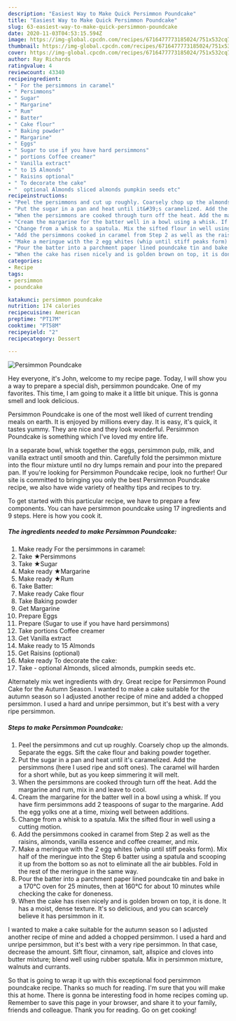 ```yaml
---
description: "Easiest Way to Make Quick Persimmon Poundcake"
title: "Easiest Way to Make Quick Persimmon Poundcake"
slug: 63-easiest-way-to-make-quick-persimmon-poundcake
date: 2020-11-03T04:53:15.594Z
image: https://img-global.cpcdn.com/recipes/6716477773185024/751x532cq70/persimmon-poundcake-recipe-main-photo.jpg
thumbnail: https://img-global.cpcdn.com/recipes/6716477773185024/751x532cq70/persimmon-poundcake-recipe-main-photo.jpg
cover: https://img-global.cpcdn.com/recipes/6716477773185024/751x532cq70/persimmon-poundcake-recipe-main-photo.jpg
author: Ray Richards
ratingvalue: 4
reviewcount: 43340
recipeingredient:
- " For the persimmons in caramel"
- " Persimmons"
- " Sugar"
- " Margarine"
- " Rum"
- " Batter"
- " Cake flour"
- " Baking powder"
- " Margarine"
- " Eggs"
- " Sugar to use if you have hard persimmons"
- " portions Coffee creamer"
- " Vanilla extract"
- " to 15 Almonds"
- " Raisins optional"
- " To decorate the cake"
- "  optional Almonds sliced almonds pumpkin seeds etc"
recipeinstructions:
- "Peel the persimmons and cut up roughly. Coarsely chop up the almonds. Separate the eggs. Sift the cake flour and baking powder together."
- "Put the sugar in a pan and heat until it&#39;s caramelized. Add the persimmons (here I used ripe and soft ones). The caramel will harden for a short while, but as you keep simmering it will melt."
- "When the persimmons are cooked through turn off the heat. Add the margarine and rum, mix in and leave to cool."
- "Cream the margarine for the batter well in a bowl using a whisk. If you have firm persimmons add 2 teaspoons of sugar to the margarine. Add the egg yolks one at a time, mixing well between additions."
- "Change from a whisk to a spatula. Mix the sifted flour in well using a cutting motion."
- "Add the persimmons cooked in caramel from Step 2 as well as the raisins, almonds, vanilla essence and coffee creamer, and mix."
- "Make a meringue with the 2 egg whites (whip until stiff peaks form). Mix half of the meringue into the Step 6 batter using a spatula and scooping it up from the bottom so as not to eliminate all the air bubbles. Fold in the rest of the meringue in the same way."
- "Pour the batter into a parchment paper lined poundcake tin and bake in a 170°C oven for 25 minutes, then at 160°C for about 10 minutes while checking the cake for doneness."
- "When the cake has risen nicely and is golden brown on top, it is done. It has a moist, dense texture. It&#39;s so delicious, and you can scarcely believe it has persimmon in it."
categories:
- Recipe
tags:
- persimmon
- poundcake

katakunci: persimmon poundcake 
nutrition: 174 calories
recipecuisine: American
preptime: "PT17M"
cooktime: "PT58M"
recipeyield: "2"
recipecategory: Dessert

---
```



![Persimmon Poundcake](https://img-global.cpcdn.com/recipes/6716477773185024/751x532cq70/persimmon-poundcake-recipe-main-photo.jpg)

Hey everyone, it's John, welcome to my recipe page. Today, I will show you a way to prepare a special dish, persimmon poundcake. One of my favorites. This time, I am going to make it a little bit unique. This is gonna smell and look delicious.

Persimmon Poundcake is one of the most well liked of current trending meals on earth. It is enjoyed by millions every day. It is easy, it's quick, it tastes yummy. They are nice and they look wonderful. Persimmon Poundcake is something which I've loved my entire life.

In a separate bowl, whisk together the eggs, persimmon pulp, milk, and vanilla extract until smooth and thin. Carefully fold the persimmon mixture into the flour mixture until no dry lumps remain and pour into the prepared pan. If you&#39;re looking for Persimmon Poundcake recipe, look no further! Our site is committed to bringing you only the best Persimmon Poundcake recipe, we also have wide variety of healthy tips and recipes to try.


To get started with this particular recipe, we have to prepare a few components. You can have persimmon poundcake using 17 ingredients and 9 steps. Here is how you cook it.

<!--inarticleads1-->

##### The ingredients needed to make Persimmon Poundcake:

1. Make ready  For the persimmons in caramel:
1. Take  ★Persimmons
1. Take  ★Sugar
1. Make ready  ★Margarine
1. Make ready  ★Rum
1. Take  Batter:
1. Make ready  Cake flour
1. Take  Baking powder
1. Get  Margarine
1. Prepare  Eggs
1. Prepare  (Sugar to use if you have hard persimmons)
1. Take  portions Coffee creamer
1. Get  Vanilla extract
1. Make ready  to 15 Almonds
1. Get  Raisins (optional)
1. Make ready  To decorate the cake:
1. Take  - optional Almonds, sliced almonds, pumpkin seeds etc.


Alternately mix wet ingredients with dry. Great recipe for Persimmon Pound Cake for the Autumn Season. I wanted to make a cake suitable for the autumn season so I adjusted another recipe of mine and added a chopped persimmon. I used a hard and unripe persimmon, but it&#39;s best with a very ripe persimmon. 

<!--inarticleads2-->

##### Steps to make Persimmon Poundcake:

1. Peel the persimmons and cut up roughly. Coarsely chop up the almonds. Separate the eggs. Sift the cake flour and baking powder together.
1. Put the sugar in a pan and heat until it&#39;s caramelized. Add the persimmons (here I used ripe and soft ones). The caramel will harden for a short while, but as you keep simmering it will melt.
1. When the persimmons are cooked through turn off the heat. Add the margarine and rum, mix in and leave to cool.
1. Cream the margarine for the batter well in a bowl using a whisk. If you have firm persimmons add 2 teaspoons of sugar to the margarine. Add the egg yolks one at a time, mixing well between additions.
1. Change from a whisk to a spatula. Mix the sifted flour in well using a cutting motion.
1. Add the persimmons cooked in caramel from Step 2 as well as the raisins, almonds, vanilla essence and coffee creamer, and mix.
1. Make a meringue with the 2 egg whites (whip until stiff peaks form). Mix half of the meringue into the Step 6 batter using a spatula and scooping it up from the bottom so as not to eliminate all the air bubbles. Fold in the rest of the meringue in the same way.
1. Pour the batter into a parchment paper lined poundcake tin and bake in a 170°C oven for 25 minutes, then at 160°C for about 10 minutes while checking the cake for doneness.
1. When the cake has risen nicely and is golden brown on top, it is done. It has a moist, dense texture. It&#39;s so delicious, and you can scarcely believe it has persimmon in it.


I wanted to make a cake suitable for the autumn season so I adjusted another recipe of mine and added a chopped persimmon. I used a hard and unripe persimmon, but it&#39;s best with a very ripe persimmon. In that case, decrease the amount. Sift flour, cinnamon, salt, allspice and cloves into butter mixture; blend well using rubber spatula. Mix in persimmon mixture, walnuts and currants. 

So that is going to wrap it up with this exceptional food persimmon poundcake recipe. Thanks so much for reading. I'm sure that you will make this at home. There is gonna be interesting food in home recipes coming up. Remember to save this page in your browser, and share it to your family, friends and colleague. Thank you for reading. Go on get cooking!
